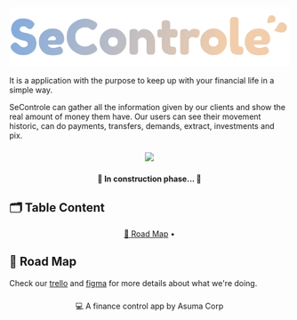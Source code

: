 <div align='center'>
  <img src='https://raw.githubusercontent.com/bonettdreans/Desafio_Neon/819314c8c52942ab14a8d6ecd388aff80f3faacf/img/logo.svg?token=AV3DJD4SGNZZJ7WH4DWXBGTBWESCO'></img>
</div>


<p>It is a application with the purpose to keep up with your financial life in a simple way. </p>
SeControle can gather all the information given by our clients and show the real amount of money them have.
Our users can see their movement historic, can do payments, transfers, demands, extract, investments and pix.


###
<div align='center'>
  <a href='https://github.com/bonettdreans/Desafio_Neon/blob/main/license'><img src='https://img.shields.io/badge/license-MIT-green'></img></a>
</div>

<h4 align='center'> 🚧 In construction phase... 🚧 </h4>

<h2 class='content'>🗂 Table Content</h2>

<p align='center'>
  <a href='#roadMap'>💫 Road Map</a> •
</p>

<h2 class='roadMap'>💫 Road Map</h2>
<p>Check our <a href='https://trello.com/invite/b/wQFMxIHm/9da9a90582b4cbd8fea63bc22165a3fa/kanban-template'>trello</a> 
and <a href='https://www.figma.com/file/3wh0x05etlZMCUfcJMRjwR/Desafio---TT-team-library?node-id=487%3A300'>figma</a> for more details about what we're doing.</p>


###
<p align='center'>💻 A finance control app by Asuma Corp</p>
